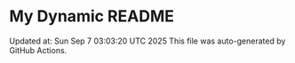 # My Dynamic README
Updated at: Sun Sep  7 03:03:20 UTC 2025
This file was auto-generated by GitHub Actions.

